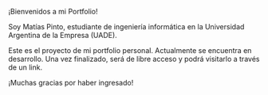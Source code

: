 ¡Bienvenidos a mi Portfolio!

Soy Matías Pinto, estudiante de ingeniería informática en la Universidad Argentina de la Empresa (UADE).

Este es el proyecto de mi portfolio personal. Actualmente se encuentra en desarrollo. Una vez finalizado, será de libre acceso y podrá
visitarlo a través de un link.

¡Muchas gracias por haber ingresado!
